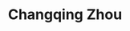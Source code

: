 ---
layout: page
title: Changqing Zhou
role: Phd Student
target: 2
description: Changqing Zhou is an incoming Ph.D. student at HKUST-GZ, where he will be advised by Prof. Changhao CHEN. He holds an M.S. in Artificial Intelligence from NTU and a B.S. in Mechanical Engineering from SJTU. His research interests focus on 3D vision and scene understanding. He aims to develop embodied agents capable of perceiving and interacting with the real world, with the ultimate goal of delivering tangible benefits to everyday life.
img: /PEAK-Lab/assets/img/zhouchangqing.png
importance: 2
category: work
email: 'zhou0365@e.ntu.edu.sg'
# github: '12312321'
# twitter : 'Sitzmann'
website: 'https://scholar.google.com/citations?user=FZ3jPs4AAAAJ&hl=en'
related_publications: true
---